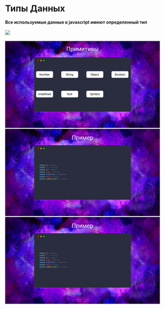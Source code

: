 # Типы Данных
**Все используемые данные в javascript имеют определенный тип** <br /> <br />
![](https://media.giphy.com/media/4FQMuOKR6zQRO/giphy.gif) <br /> <br />
![](https://github.com/MentalG/Lessons/blob/master/lesson1/materials/primitive.png) <br />
![](https://github.com/MentalG/Lessons/blob/master/lesson1/materials/types.png) <br />
![](https://github.com/MentalG/Lessons/blob/master/lesson1/materials/types.png) <br />
